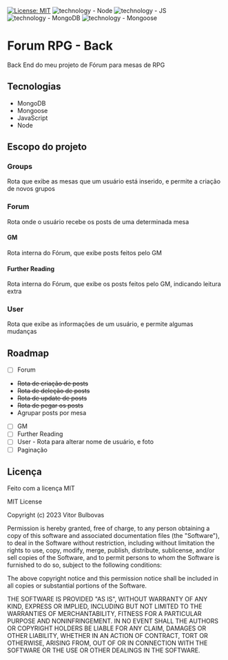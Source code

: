 [![License: MIT](https://img.shields.io/badge/License-MIT-yellow.svg)](https://opensource.org/licenses/MIT) ![technology - Node](https://img.shields.io/badge/Node-orange) ![technology - JS](https://img.shields.io/badge/JavaScript-yellow) ![technology - MongoDB](https://img.shields.io/badge/MongoDB-green) ![technology - Mongoose](https://img.shields.io/badge/Mongoose-red)

# Forum RPG - Back

Back End do meu projeto de Fórum para mesas de RPG

## Tecnologias

- MongoDB
- Mongoose
- JavaScript
- Node

## Escopo do projeto

### Groups

Rota que exibe as mesas que um usuário está inserido, e permite a criação de novos grupos

### Forum

Rota onde o usuário recebe os posts de uma determinada mesa

#### GM

Rota interna do Fórum, que exibe posts feitos pelo GM

#### Further Reading

Rota interna do Fórum, que exibe os posts feitos pelo GM, indicando leitura extra

### User

Rota que exibe as informações de um usuário, e permite algumas mudanças

## Roadmap

- [ ] Forum
- ~~Rota de criação de posts~~
- ~~Rota de deleção de posts~~
- ~~Rota de update de posts~~
- ~~Rota de pegar os posts~~
- Agrupar posts por mesa

- [ ] GM
- [ ] Further Reading
- [ ] User - Rota para alterar nome de usuário, e foto
- [ ] Paginação

## Licença

Feito com a licença MIT

MIT License

Copyright (c) 2023 Vitor Bulbovas

Permission is hereby granted, free of charge, to any person obtaining a copy
of this software and associated documentation files (the "Software"), to deal
in the Software without restriction, including without limitation the rights
to use, copy, modify, merge, publish, distribute, sublicense, and/or sell
copies of the Software, and to permit persons to whom the Software is
furnished to do so, subject to the following conditions:

The above copyright notice and this permission notice shall be included in all
copies or substantial portions of the Software.

THE SOFTWARE IS PROVIDED "AS IS", WITHOUT WARRANTY OF ANY KIND, EXPRESS OR
IMPLIED, INCLUDING BUT NOT LIMITED TO THE WARRANTIES OF MERCHANTABILITY,
FITNESS FOR A PARTICULAR PURPOSE AND NONINFRINGEMENT. IN NO EVENT SHALL THE
AUTHORS OR COPYRIGHT HOLDERS BE LIABLE FOR ANY CLAIM, DAMAGES OR OTHER
LIABILITY, WHETHER IN AN ACTION OF CONTRACT, TORT OR OTHERWISE, ARISING FROM,
OUT OF OR IN CONNECTION WITH THE SOFTWARE OR THE USE OR OTHER DEALINGS IN THE
SOFTWARE.
